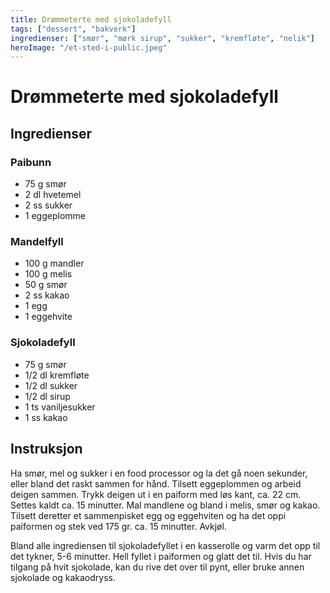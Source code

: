```yaml
---
title: Drømmeterte med sjokoladefyll
tags: ["dessert", "bakverk"]
ingredienser: ["smør", "mørk sirup", "sukker", "kremfløte", "nelik"]
heroImage: "/et-sted-i-public.jpeg"
---
```


# Drømmeterte med sjokoladefyll

## Ingredienser

### Paibunn

- 75 g smør
- 2 dl hvetemel
- 2 ss sukker
- 1 eggeplomme

### Mandelfyll

- 100 g mandler
- 100 g melis
- 50 g smør
- 2 ss kakao
- 1 egg
- 1 eggehvite

### Sjokoladefyll

- 75 g smør
- 1/2 dl kremfløte
- 1/2 dl sukker
- 1/2 dl sirup
- 1 ts vaniljesukker
- 1 ss kakao

## Instruksjon

Ha smør, mel og sukker i en food processor og la det gå noen sekunder, eller bland det raskt sammen for hånd. Tilsett eggeplommen og arbeid deigen sammen. Trykk deigen ut i en paiform med løs kant, ca. 22 cm. Settes kaldt ca. 15 minutter. Mal mandlene og bland i melis, smør og kakao. Tilsett deretter et sammenpisket egg og eggehviten og ha det oppi paiformen og stek ved 175 gr. ca. 15 minutter. Avkjøl.

Bland alle ingrediensen til sjokoladefyllet i en kasserolle og varm det opp til det tykner, 5-6 minutter. Hell fyllet i paiformen og glatt det til. Hvis du har tilgang på hvit sjokolade, kan du rive det over til pynt, eller bruke annen sjokolade og kakaodryss.
